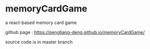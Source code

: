 # memoryCardGame
a react-based memory card game

github page : https://pengliang-deng.github.io/memoryCardGame/

source code is in master branch
